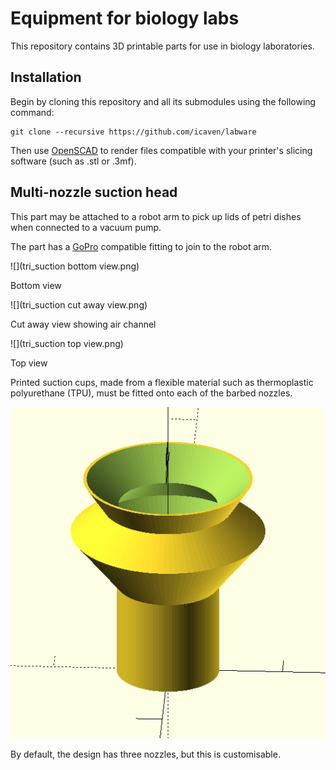 # Equipment for biology labs

This repository contains 3D printable parts for use in biology laboratories.

## Installation

Begin by cloning this repository and all its submodules using the following command:

````
git clone --recursive https://github.com/icaven/labware
````

Then use [OpenSCAD](https://www.openscad.org) to render files compatible with your 
printer's slicing software (such as .stl or .3mf).

Multi-nozzle suction head
-------

This part may be attached to a robot arm to pick up lids of petri dishes when connected to a 
vacuum pump.

The part has a [GoPro](https://www.thingiverse.com/search?q=gopro) compatible fitting 
 to join to the robot arm.


![](tri_suction bottom view.png) 

Bottom view

![](tri_suction cut away view.png) 

Cut away view showing air channel

![](tri_suction top view.png) 

Top view

Printed suction cups, made from a flexible material such as thermoplastic 
polyurethane (TPU), must be fitted onto each of the barbed nozzles.

![](suction_cup.png)

By default, the design has three nozzles, but this is customisable.

